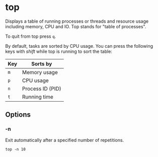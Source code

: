 # top

Displays a table of running processes or threads and resource usage including memory,
CPU and IO. Top stands for "table of processes".

To quit from top press `q`.

By default, tasks are sorted by CPU usage. You can press the following keys with *shift*
while top is running to sort the table:

| Key | Sorts by |
|-----|----------|
| `m` | Memory usage |
| `p` | CPU usage |
| `n` | Process ID (PID) |
| `t` | Running time |

## Options

### -n

Exit automatically after a specified number of repetitions.

```shell
top -n 10
```
